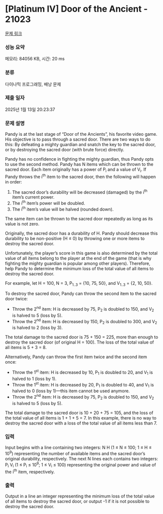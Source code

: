 # [Platinum IV] Door of the Ancient - 21023 

[문제 링크](https://www.acmicpc.net/problem/21023) 

### 성능 요약

메모리: 84056 KB, 시간: 20 ms

### 분류

다이나믹 프로그래밍, 배낭 문제

### 제출 일자

2025년 1월 13일 20:23:37

### 문제 설명

<p>Pandy is at the last stage of “Door of the Ancients”, his favorite video game. His objective is to pass through a sacred door. There are two ways to do this: By defeating a mighty guardian and snatch the key to the sacred door, or by destroying the sacred door (with brute force) directly.</p>

<p>Pandy has no confidence in fighting the mighty guardian, thus Pandy opts to use the second method. Pandy has N items which can be thrown to the sacred door. Each item originally has a power of P<sub>i</sub> and a value of V<sub>i</sub>. If Pandy throws the i<sup>th</sup> item to the sacred door, then the following will happen in order:</p>

<ol>
	<li>The sacred door’s durability will be decreased (damaged) by the i<sup>th</sup> item’s current power.</li>
	<li>The i<sup>th</sup> item’s power will be doubled.</li>
	<li>The i<sup>th</sup> item’s value will be halved (rounded down).</li>
</ol>

<p>The same item can be thrown to the sacred door repeatedly as long as its value is not zero.</p>

<p>Originally, the sacred door has a durability of H. Pandy should decrease this durability to be non-positive (H ≤ 0) by throwing one or more items to destroy the sacred door.</p>

<p>Unfortunately, the player’s score in this game is also determined by the total value of all items belong to the player at the end of the game (that is why fighting the mighty guardian is popular among other players). Therefore, help Pandy to determine the minimum loss of the total value of all items to destroy the sacred door.</p>

<p>For example, let H = 100, N = 3, P<sub>1..3</sub> = {10, 75, 50}, and V<sub>1..3</sub> = {2, 10, 50}.</p>

<p>To destroy the sacred door, Pandy can throw the second item to the sacred door twice:</p>

<ul>
	<li>Throw the 2<sup>nd</sup> item: H is decreased by 75, P<sub>2</sub> is doubled to 150, and V<sub>2</sub> is halved to 5 (loss by 5).</li>
	<li>Throw the 2<sup>nd</sup> item: H is decreased by 150, P<sub>2</sub> is doubled to 300, and V<sub>2</sub> is halved to 2 (loss by 3).</li>
</ul>

<p>The total damage to the sacred door is 75 + 150 = 225, more than enough to destroy the sacred door (of original H = 100). The loss of the total value of all items is 5 + 3 = 8.</p>

<p>Alternatively, Pandy can throw the first item twice and the second item once:</p>

<ul>
	<li>Throw the 1<sup>st</sup> item: H is decreased by 10, P<sub>1</sub> is doubled to 20, and V<sub>1</sub> is halved to 1 (loss by 1).</li>
	<li>Throw the 1<sup>st</sup> item: H is decreased by 20, P<sub>1</sub> is doubled to 40, and V<sub>1</sub> is halved to 0 (loss by 1)—this item cannot be used anymore.</li>
	<li>Throw the 2<sup>nd</sup> item: H is decreased by 75, P<sub>2</sub> is doubled to 150, and V<sub>2</sub> is halved to 5 (loss by 5).</li>
</ul>

<p>The total damage to the sacred door is 10 + 20 + 75 = 105, and the loss of the total value of all items is 1 + 1 + 5 = 7. In this example, there is no way to destroy the sacred door with a loss of the total value of all items less than 7.</p>

### 입력 

 <p>Input begins with a line containing two integers: N H (1 ≤ N ≤ 100; 1 ≤ H ≤ 10<sup>9</sup>) representing the number of available items and the sacred door’s original durability, respectively. The next N lines each contains two integers: P<sub>i</sub> V<sub>i</sub> (1 ≤ P<sub>i</sub> ≤ 10<sup>9</sup>; 1 ≤ V<sub>i</sub> ≤ 100) representing the original power and value of the i<sup>th</sup> item, respectively.</p>

### 출력 

 <p>Output in a line an integer representing the minimum loss of the total value of all items to destroy the sacred door, or output -1 if it is not possible to destroy the sacred door.</p>

